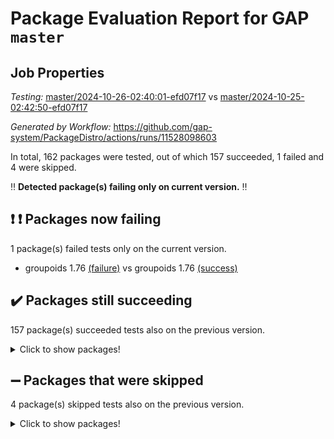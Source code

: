 # Package Evaluation Report for GAP `master`

## Job Properties

*Testing:* [master/2024-10-26-02:40:01-efd07f17](https://github.com/gap-system/PackageDistro/blob/data/reports/master/2024-10-26-02:40:01-efd07f17) vs [master/2024-10-25-02:42:50-efd07f17](https://github.com/gap-system/PackageDistro/blob/data/reports/master/2024-10-25-02:42:50-efd07f17)

*Generated by Workflow:* https://github.com/gap-system/PackageDistro/actions/runs/11528098603

In total, 162 packages were tested, out of which 157 succeeded, 1 failed and 4 were skipped.

:bangbang: **Detected package(s) failing only on current version.** :bangbang:

## :exclamation: :exclamation: Packages now failing

1 package(s) failed tests only on the current version.
- groupoids 1.76 [(failure)](https://github.com/gap-system/PackageDistro/actions/runs/11528098603/job/32094894997) vs groupoids 1.76 [(success)](https://github.com/gap-system/PackageDistro/actions/runs/11510739013/job/32043247205)

## :heavy_check_mark: Packages still succeeding

157 package(s) succeeded tests also on the previous version.
<details><summary>Click to show packages!</summary>

- 4ti2interface 2023.02-04 [(success)](https://github.com/gap-system/PackageDistro/actions/runs/11528098603/job/32094885857)
- ace 5.6.2 [(success)](https://github.com/gap-system/PackageDistro/actions/runs/11528098603/job/32094887963)
- aclib 1.3.2 [(success)](https://github.com/gap-system/PackageDistro/actions/runs/11528098603/job/32094888285)
- agt 0.3.1 [(success)](https://github.com/gap-system/PackageDistro/actions/runs/11528098603/job/32094888561)
- alnuth 3.2.1 [(success)](https://github.com/gap-system/PackageDistro/actions/runs/11528098603/job/32094888718)
- anupq 3.3.1 [(success)](https://github.com/gap-system/PackageDistro/actions/runs/11528098603/job/32094889166)
- atlasrep 2.1.9 [(success)](https://github.com/gap-system/PackageDistro/actions/runs/11528098603/job/32094889729)
- autodoc 2023.06.19 [(success)](https://github.com/gap-system/PackageDistro/actions/runs/11528098603/job/32094889865)
- automata 1.16 [(success)](https://github.com/gap-system/PackageDistro/actions/runs/11528098603/job/32094889975)
- automgrp 1.3.2 [(success)](https://github.com/gap-system/PackageDistro/actions/runs/11528098603/job/32094890074)
- autpgrp 1.11 [(success)](https://github.com/gap-system/PackageDistro/actions/runs/11528098603/job/32094890186)
- cap 2024.10-07 [(success)](https://github.com/gap-system/PackageDistro/actions/runs/11528098603/job/32094890276)
- caratinterface 2.3.7 [(success)](https://github.com/gap-system/PackageDistro/actions/runs/11528098603/job/32094890383)
- cddinterface 2024.09.02 [(success)](https://github.com/gap-system/PackageDistro/actions/runs/11528098603/job/32094890474)
- circle 1.6.6 [(success)](https://github.com/gap-system/PackageDistro/actions/runs/11528098603/job/32094890595)
- classicpres 1.22 [(success)](https://github.com/gap-system/PackageDistro/actions/runs/11528098603/job/32094890695)
- cohomolo 1.6.11 [(success)](https://github.com/gap-system/PackageDistro/actions/runs/11528098603/job/32094890787)
- congruence 1.2.7 [(success)](https://github.com/gap-system/PackageDistro/actions/runs/11528098603/job/32094890872)
- corefreesub 0.6 [(success)](https://github.com/gap-system/PackageDistro/actions/runs/11528098603/job/32094890956)
- corelg 1.57 [(success)](https://github.com/gap-system/PackageDistro/actions/runs/11528098603/job/32094891095)
- crime 1.6 [(success)](https://github.com/gap-system/PackageDistro/actions/runs/11528098603/job/32094891206)
- crisp 1.4.6 [(success)](https://github.com/gap-system/PackageDistro/actions/runs/11528098603/job/32094891290)
- crypting 0.10.5 [(success)](https://github.com/gap-system/PackageDistro/actions/runs/11528098603/job/32094891372)
- cryst 4.1.27 [(success)](https://github.com/gap-system/PackageDistro/actions/runs/11528098603/job/32094891453)
- crystcat 1.1.10 [(success)](https://github.com/gap-system/PackageDistro/actions/runs/11528098603/job/32094891537)
- ctbllib 1.3.9 [(success)](https://github.com/gap-system/PackageDistro/actions/runs/11528098603/job/32094891626)
- cubefree 1.19 [(success)](https://github.com/gap-system/PackageDistro/actions/runs/11528098603/job/32094891724)
- curlinterface 2.4.0 [(success)](https://github.com/gap-system/PackageDistro/actions/runs/11528098603/job/32094891804)
- cvec 2.8.2 [(success)](https://github.com/gap-system/PackageDistro/actions/runs/11528098603/job/32094891893)
- datastructures 0.3.1 [(success)](https://github.com/gap-system/PackageDistro/actions/runs/11528098603/job/32094892008)
- deepthought 1.0.7 [(success)](https://github.com/gap-system/PackageDistro/actions/runs/11528098603/job/32094892099)
- design 1.8.1 [(success)](https://github.com/gap-system/PackageDistro/actions/runs/11528098603/job/32094892161)
- difsets 2.3.1 [(success)](https://github.com/gap-system/PackageDistro/actions/runs/11528098603/job/32094892247)
- digraphs 1.9.0 [(success)](https://github.com/gap-system/PackageDistro/actions/runs/11528098603/job/32094892366)
- edim 1.3.8 [(success)](https://github.com/gap-system/PackageDistro/actions/runs/11528098603/job/32094892471)
- example 4.3.4 [(success)](https://github.com/gap-system/PackageDistro/actions/runs/11528098603/job/32094892569)
- examplesforhomalg 2023.10-01 [(success)](https://github.com/gap-system/PackageDistro/actions/runs/11528098603/job/32094892671)
- factint 1.6.3 [(success)](https://github.com/gap-system/PackageDistro/actions/runs/11528098603/job/32094892772)
- ferret 1.0.14 [(success)](https://github.com/gap-system/PackageDistro/actions/runs/11528098603/job/32094892867)
- fga 1.5.0 [(success)](https://github.com/gap-system/PackageDistro/actions/runs/11528098603/job/32094892947)
- fining 1.5.6 [(success)](https://github.com/gap-system/PackageDistro/actions/runs/11528098603/job/32094893067)
- float 1.0.5 [(success)](https://github.com/gap-system/PackageDistro/actions/runs/11528098603/job/32094893140)
- format 1.4.4 [(success)](https://github.com/gap-system/PackageDistro/actions/runs/11528098603/job/32094893273)
- forms 1.2.12 [(success)](https://github.com/gap-system/PackageDistro/actions/runs/11528098603/job/32094893392)
- fplsa 1.2.6 [(success)](https://github.com/gap-system/PackageDistro/actions/runs/11528098603/job/32094893537)
- fr 2.4.13 [(success)](https://github.com/gap-system/PackageDistro/actions/runs/11528098603/job/32094893665)
- francy 2.0.3 [(success)](https://github.com/gap-system/PackageDistro/actions/runs/11528098603/job/32094893775)
- fwtree 1.3 [(success)](https://github.com/gap-system/PackageDistro/actions/runs/11528098603/job/32094893888)
- gapdoc 1.6.7 [(success)](https://github.com/gap-system/PackageDistro/actions/runs/11528098603/job/32094894008)
- gauss 2023.08-01 [(success)](https://github.com/gap-system/PackageDistro/actions/runs/11528098603/job/32094894111)
- gaussforhomalg 2024.08-01 [(success)](https://github.com/gap-system/PackageDistro/actions/runs/11528098603/job/32094894214)
- gbnp 1.1.0 [(success)](https://github.com/gap-system/PackageDistro/actions/runs/11528098603/job/32094894317)
- generalizedmorphismsforcap 2024.09-03 [(success)](https://github.com/gap-system/PackageDistro/actions/runs/11528098603/job/32094894436)
- genss 1.6.9 [(success)](https://github.com/gap-system/PackageDistro/actions/runs/11528098603/job/32094894539)
- gradedmodules 2024.01-01 [(success)](https://github.com/gap-system/PackageDistro/actions/runs/11528098603/job/32094894643)
- gradedringforhomalg 2024.07-01 [(success)](https://github.com/gap-system/PackageDistro/actions/runs/11528098603/job/32094894765)
- grape 4.9.2 [(success)](https://github.com/gap-system/PackageDistro/actions/runs/11528098603/job/32094894873)
- grpconst 2.6.5 [(success)](https://github.com/gap-system/PackageDistro/actions/runs/11528098603/job/32094895112)
- guarana 0.96.3 [(success)](https://github.com/gap-system/PackageDistro/actions/runs/11528098603/job/32094895233)
- guava 3.19 [(success)](https://github.com/gap-system/PackageDistro/actions/runs/11528098603/job/32094895329)
- hap 1.66 [(success)](https://github.com/gap-system/PackageDistro/actions/runs/11528098603/job/32094895471)
- hapcryst 0.1.15 [(success)](https://github.com/gap-system/PackageDistro/actions/runs/11528098603/job/32094895584)
- hecke 1.5.4 [(success)](https://github.com/gap-system/PackageDistro/actions/runs/11528098603/job/32094895689)
- help 4.0 [(success)](https://github.com/gap-system/PackageDistro/actions/runs/11528098603/job/32094895816)
- homalg 2024.01-01 [(success)](https://github.com/gap-system/PackageDistro/actions/runs/11528098603/job/32094895949)
- homalgtocas 2023.11-01 [(success)](https://github.com/gap-system/PackageDistro/actions/runs/11528098603/job/32094896067)
- idrel 2.48 [(success)](https://github.com/gap-system/PackageDistro/actions/runs/11528098603/job/32094896192)
- images 1.3.3 [(success)](https://github.com/gap-system/PackageDistro/actions/runs/11528098603/job/32094896310)
- intpic 0.4.0 [(success)](https://github.com/gap-system/PackageDistro/actions/runs/11528098603/job/32094896412)
- io 4.9.0 [(success)](https://github.com/gap-system/PackageDistro/actions/runs/11528098603/job/32094896516)
- io_forhomalg 2023.02-04 [(success)](https://github.com/gap-system/PackageDistro/actions/runs/11528098603/job/32094896616)
- irredsol 1.4.4 [(success)](https://github.com/gap-system/PackageDistro/actions/runs/11528098603/job/32094896697)
- json 2.2.2 [(success)](https://github.com/gap-system/PackageDistro/actions/runs/11528098603/job/32094896837)
- jupyterkernel 1.5.1 [(success)](https://github.com/gap-system/PackageDistro/actions/runs/11528098603/job/32094896958)
- jupyterviz 1.5.6 [(success)](https://github.com/gap-system/PackageDistro/actions/runs/11528098603/job/32094897061)
- kan 1.37 [(success)](https://github.com/gap-system/PackageDistro/actions/runs/11528098603/job/32094897168)
- kbmag 1.5.11 [(success)](https://github.com/gap-system/PackageDistro/actions/runs/11528098603/job/32094897280)
- laguna 3.9.7 [(success)](https://github.com/gap-system/PackageDistro/actions/runs/11528098603/job/32094897387)
- liealgdb 2.2.1 [(success)](https://github.com/gap-system/PackageDistro/actions/runs/11528098603/job/32094897497)
- liepring 2.9.1 [(success)](https://github.com/gap-system/PackageDistro/actions/runs/11528098603/job/32094897603)
- liering 2.4.2 [(success)](https://github.com/gap-system/PackageDistro/actions/runs/11528098603/job/32094897707)
- linearalgebraforcap 2024.10-01 [(success)](https://github.com/gap-system/PackageDistro/actions/runs/11528098603/job/32094897798)
- lins 0.9 [(success)](https://github.com/gap-system/PackageDistro/actions/runs/11528098603/job/32094897882)
- localizeringforhomalg 2023.10-01 [(success)](https://github.com/gap-system/PackageDistro/actions/runs/11528098603/job/32094897964)
- loops 3.4.4 [(success)](https://github.com/gap-system/PackageDistro/actions/runs/11528098603/job/32094898071)
- lpres 1.1.1 [(success)](https://github.com/gap-system/PackageDistro/actions/runs/11528098603/job/32094898155)
- majoranaalgebras 1.5.2 [(success)](https://github.com/gap-system/PackageDistro/actions/runs/11528098603/job/32094898253)
- mapclass 1.4.6 [(success)](https://github.com/gap-system/PackageDistro/actions/runs/11528098603/job/32094898347)
- matgrp 0.70 [(success)](https://github.com/gap-system/PackageDistro/actions/runs/11528098603/job/32094898427)
- matricesforhomalg 2024.08-05 [(success)](https://github.com/gap-system/PackageDistro/actions/runs/11528098603/job/32094898522)
- modisom 3.0.0 [(success)](https://github.com/gap-system/PackageDistro/actions/runs/11528098603/job/32094898613)
- modulepresentationsforcap 2024.09-02 [(success)](https://github.com/gap-system/PackageDistro/actions/runs/11528098603/job/32094898700)
- modules 2024.01-01 [(success)](https://github.com/gap-system/PackageDistro/actions/runs/11528098603/job/32094898801)
- monoidalcategories 2024.09-05 [(success)](https://github.com/gap-system/PackageDistro/actions/runs/11528098603/job/32094898898)
- nconvex 2022.09-01 [(success)](https://github.com/gap-system/PackageDistro/actions/runs/11528098603/job/32094898985)
- nilmat 1.4.2 [(success)](https://github.com/gap-system/PackageDistro/actions/runs/11528098603/job/32094899063)
- nock 1.5 [(success)](https://github.com/gap-system/PackageDistro/actions/runs/11528098603/job/32094899157)
- normalizinterface 1.3.7 [(success)](https://github.com/gap-system/PackageDistro/actions/runs/11528098603/job/32094899260)
- nq 2.5.11 [(success)](https://github.com/gap-system/PackageDistro/actions/runs/11528098603/job/32094899353)
- numericalsgps 1.4.0 [(success)](https://github.com/gap-system/PackageDistro/actions/runs/11528098603/job/32094899425)
- openmath 11.5.3 [(success)](https://github.com/gap-system/PackageDistro/actions/runs/11528098603/job/32094899542)
- orb 4.9.1 [(success)](https://github.com/gap-system/PackageDistro/actions/runs/11528098603/job/32094899644)
- packagemanager 1.6 [(success)](https://github.com/gap-system/PackageDistro/actions/runs/11528098603/job/32094899724)
- patternclass 2.4.5 [(success)](https://github.com/gap-system/PackageDistro/actions/runs/11528098603/job/32094899803)
- permut 2.0.5 [(success)](https://github.com/gap-system/PackageDistro/actions/runs/11528098603/job/32094899889)
- polenta 1.3.10 [(success)](https://github.com/gap-system/PackageDistro/actions/runs/11528098603/job/32094899975)
- polymaking 0.8.7 [(success)](https://github.com/gap-system/PackageDistro/actions/runs/11528098603/job/32094900049)
- primgrp 3.4.4 [(success)](https://github.com/gap-system/PackageDistro/actions/runs/11528098603/job/32094900128)
- profiling 2.6.0 [(success)](https://github.com/gap-system/PackageDistro/actions/runs/11528098603/job/32094900217)
- qdistrnd 0.9.4 [(success)](https://github.com/gap-system/PackageDistro/actions/runs/11528098603/job/32094900304)
- qpa 1.35 [(success)](https://github.com/gap-system/PackageDistro/actions/runs/11528098603/job/32094900387)
- quagroup 1.8.4 [(success)](https://github.com/gap-system/PackageDistro/actions/runs/11528098603/job/32094900483)
- radiroot 2.9 [(success)](https://github.com/gap-system/PackageDistro/actions/runs/11528098603/job/32094900571)
- rcwa 4.7.1 [(success)](https://github.com/gap-system/PackageDistro/actions/runs/11528098603/job/32094900713)
- rds 1.8 [(success)](https://github.com/gap-system/PackageDistro/actions/runs/11528098603/job/32094900819)
- recog 1.4.3 [(success)](https://github.com/gap-system/PackageDistro/actions/runs/11528098603/job/32094900945)
- repndecomp 1.3.0 [(success)](https://github.com/gap-system/PackageDistro/actions/runs/11528098603/job/32094901059)
- repsn 3.1.2 [(success)](https://github.com/gap-system/PackageDistro/actions/runs/11528098603/job/32094901160)
- resclasses 4.7.3 [(success)](https://github.com/gap-system/PackageDistro/actions/runs/11528098603/job/32094901279)
- ringsforhomalg 2024.06-01 [(success)](https://github.com/gap-system/PackageDistro/actions/runs/11528098603/job/32094901389)
- sco 2023.08-01 [(success)](https://github.com/gap-system/PackageDistro/actions/runs/11528098603/job/32094901491)
- scscp 2.4.3 [(success)](https://github.com/gap-system/PackageDistro/actions/runs/11528098603/job/32094901627)
- semigroups 5.4.0 [(success)](https://github.com/gap-system/PackageDistro/actions/runs/11528098603/job/32094901729)
- sglppow 2.4 [(success)](https://github.com/gap-system/PackageDistro/actions/runs/11528098603/job/32094901851)
- sgpviz 0.999.6 [(success)](https://github.com/gap-system/PackageDistro/actions/runs/11528098603/job/32094901977)
- simpcomp 2.1.14 [(success)](https://github.com/gap-system/PackageDistro/actions/runs/11528098603/job/32094902100)
- singular 2024.06.03 [(success)](https://github.com/gap-system/PackageDistro/actions/runs/11528098603/job/32094902226)
- sl2reps 1.1 [(success)](https://github.com/gap-system/PackageDistro/actions/runs/11528098603/job/32094902368)
- sla 1.6.2 [(success)](https://github.com/gap-system/PackageDistro/actions/runs/11528098603/job/32094902523)
- smallantimagmas 0.2.12 [(success)](https://github.com/gap-system/PackageDistro/actions/runs/11528098603/job/32094902642)
- smallgrp 1.5.4 [(success)](https://github.com/gap-system/PackageDistro/actions/runs/11528098603/job/32094902756)
- smallsemi 0.7.1 [(success)](https://github.com/gap-system/PackageDistro/actions/runs/11528098603/job/32094902864)
- sonata 2.9.6 [(success)](https://github.com/gap-system/PackageDistro/actions/runs/11528098603/job/32094902986)
- sophus 1.27 [(success)](https://github.com/gap-system/PackageDistro/actions/runs/11528098603/job/32094903087)
- sotgrps 1.3 [(success)](https://github.com/gap-system/PackageDistro/actions/runs/11528098603/job/32094903205)
- spinsym 1.5.2 [(success)](https://github.com/gap-system/PackageDistro/actions/runs/11528098603/job/32094903311)
- standardff 1.0 [(success)](https://github.com/gap-system/PackageDistro/actions/runs/11528098603/job/32094903414)
- symbcompcc 1.3.2 [(success)](https://github.com/gap-system/PackageDistro/actions/runs/11528098603/job/32094903515)
- thelma 1.3 [(success)](https://github.com/gap-system/PackageDistro/actions/runs/11528098603/job/32094903669)
- tomlib 1.2.11 [(success)](https://github.com/gap-system/PackageDistro/actions/runs/11528098603/job/32094903744)
- toolsforhomalg 2024.09-01 [(success)](https://github.com/gap-system/PackageDistro/actions/runs/11528098603/job/32094903856)
- toric 1.9.6 [(success)](https://github.com/gap-system/PackageDistro/actions/runs/11528098603/job/32094903960)
- toricvarieties 2022.07.13 [(success)](https://github.com/gap-system/PackageDistro/actions/runs/11528098603/job/32094904067)
- transgrp 3.6.5 [(success)](https://github.com/gap-system/PackageDistro/actions/runs/11528098603/job/32094904260)
- typeset 1.2.2 [(success)](https://github.com/gap-system/PackageDistro/actions/runs/11528098603/job/32094904574)
- ugaly 4.1.3 [(success)](https://github.com/gap-system/PackageDistro/actions/runs/11528098603/job/32094904692)
- unipot 1.6 [(success)](https://github.com/gap-system/PackageDistro/actions/runs/11528098603/job/32094904796)
- unitlib 4.2.0 [(success)](https://github.com/gap-system/PackageDistro/actions/runs/11528098603/job/32094904899)
- utils 0.85 [(success)](https://github.com/gap-system/PackageDistro/actions/runs/11528098603/job/32094905022)
- uuid 0.7 [(success)](https://github.com/gap-system/PackageDistro/actions/runs/11528098603/job/32094905177)
- walrus 0.9991 [(success)](https://github.com/gap-system/PackageDistro/actions/runs/11528098603/job/32094905308)
- wedderga 4.10.5 [(success)](https://github.com/gap-system/PackageDistro/actions/runs/11528098603/job/32094905444)
- wpe 0.8 [(success)](https://github.com/gap-system/PackageDistro/actions/runs/11528098603/job/32094905598)
- xmod 2.92 [(success)](https://github.com/gap-system/PackageDistro/actions/runs/11528098603/job/32094905731)
- xmodalg 1.23 [(success)](https://github.com/gap-system/PackageDistro/actions/runs/11528098603/job/32094905880)
- yangbaxter 0.10.6 [(success)](https://github.com/gap-system/PackageDistro/actions/runs/11528098603/job/32094906007)
- zeromqinterface 0.16 [(success)](https://github.com/gap-system/PackageDistro/actions/runs/11528098603/job/32094906126)
</details>

## :heavy_minus_sign: Packages that were skipped

4 package(s) skipped tests also on the previous version.
<details><summary>Click to show packages!</summary>

- browse 1.8.21 [(skipped)](https://github.com/gap-system/PackageDistro/actions/runs/11528098603/job/32094759354)
- itc 1.5.1 [(skipped)](https://github.com/gap-system/PackageDistro/actions/runs/11528098603/job/32094759354)
- polycyclic 2.16 [(skipped)](https://github.com/gap-system/PackageDistro/actions/runs/11528098603/job/32094759354)
- xgap 4.32 [(skipped)](https://github.com/gap-system/PackageDistro/actions/runs/11528098603/job/32094759354)
</details>


